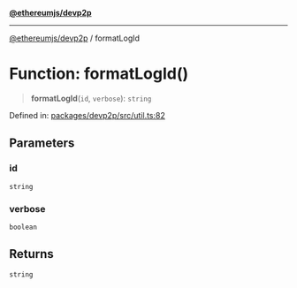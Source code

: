 [**@ethereumjs/devp2p**](../README.md)

***

[@ethereumjs/devp2p](../README.md) / formatLogId

# Function: formatLogId()

> **formatLogId**(`id`, `verbose`): `string`

Defined in: [packages/devp2p/src/util.ts:82](https://github.com/ethereumjs/ethereumjs-monorepo/blob/master/packages/devp2p/src/util.ts#L82)

## Parameters

### id

`string`

### verbose

`boolean`

## Returns

`string`
